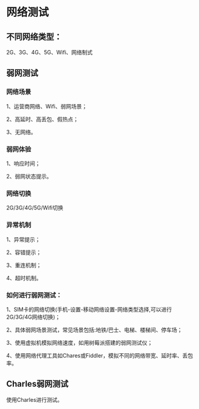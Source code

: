 # 网络测试

## 不同网络类型：

2G、3G、4G、5G、Wifi、网络制式

## 弱网测试

### 网络场景

1、运营商网络、Wifi、弱网场景；

2、高延时、高丢包、假热点；

3、无网络。

### 弱网体验

1、响应时间；

2、弱网状态提示。

### 网络切换

2G/3G/4G/5G/Wifi切换

### 异常机制

1、异常提示；

2、容错提示；

3、重连机制；

4、超时机制。

### 如何进行弱网测试：

1、SIM卡的网络切换(手机-设置-移动网络设置-网络类型选择,可以进行2G/3G/4G网络切换)；

2、具体弱网场景测试，常见场景包括:地铁/巴士、电梯、楼梯间、停车场；

3、使用虚拟机模拟网络速度，如用树莓派搭建的弱网测试仪；

4、使用网络代理工具如Chares或Fiddler，模拟不同的网络带宽、延时率、丢包率。

## Charles弱网测试

使用Charles进行测试。
